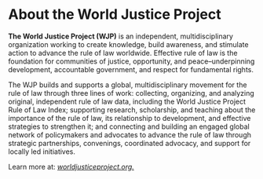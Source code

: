 # About the World Justice Project

**The World Justice Project (WJP)** is an independent, multidisciplinary organization working to create knowledge, build awareness, and stimulate action to advance the rule of law worldwide. Effective rule of law is the foundation for communities of justice, opportunity, and peace–underpinning development, accountable government, and respect for fundamental rights.

The WJP builds and supports a global, multidisciplinary movement for the rule of law through three lines of work: collecting, organizing, and analyzing original, independent rule of law data, including the World Justice Project Rule of Law Index; supporting research, scholarship, and teaching about the importance of the rule of law, its relationship to development, and effective strategies to strengthen it; and connecting and building an engaged global network of policymakers and advocates to advance the rule of law through strategic partnerships, convenings, coordinated advocacy, and support for locally led initiatives.

Learn more at: <a href="https://worldjusticeproject.org/" target="_blank">_worldjusticeproject.org._</a>